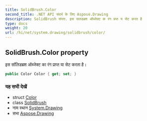 ```yaml
---
title: SolidBrush.Color
second_title: .NET API संदर्भ के लिए Aspose.Drawing
description: SolidBrush संपत्त. इस सलडब्रश ऑब्जेक्ट क रंग प्रप्त य सेट करत है
type: docs
weight: 20
url: /hi/net/system.drawing/solidbrush/color/
---
```

## SolidBrush.Color property

इस सॉलिडब्रश ऑब्जेक्ट का रंग प्राप्त या सेट करता है।

```csharp
public Color Color { get; set; }
```

### यह सभी देखें

* struct [Color](../../color/)
* class [SolidBrush](../)
* नाम स्थान [System.Drawing](../../solidbrush/)
* सभा [Aspose.Drawing](../../../)



